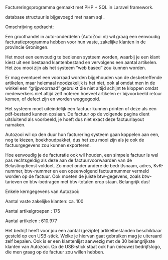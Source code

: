 Factureringsprogramma gemaakt met PHP + SQL in Laravel framework.

database structuur is bijgevoegd met naam sql .

Omschrijving opdracht:

Een groothandel in auto-onderdelen (AutoZooi.nl) wil graag een eenvoudig facturatieprogramma hebben voor hun vaste, zakelijke klanten in de provincie Groningen.

Het moet een eenvoudig te bedienen systeem worden, waarbij je een klant kiest uit een bestaand klantenbestand en vervolgens een aantal artikelen. Het zou mooi zijn als het systeem “web based” zou kunnen worden.

Er mag eventueel een voorraad worden bijgehouden van de desbetreffende artikelen, maar helemaal noodzakelijk is het niet, ook al omdat men in de winkel een “grijpvoorraad” gebruikt die niet altijd schijnt te kloppen omdat medewerkers niet altijd zelf noteren hoeveel artikelen er bijvoorbeeld retour komen, of defect zijn en worden weggegooid.

Het systeem moet uiteindelijk een factuur kunnen printen of deze als een pdf-bestand kunnen opslaan. De factuur op de volgende pagina dient uitsluitend als voorbeeld, je hoeft dus niet exact deze factuurlayout namaken.

Autozooi wil op den duur hun facturering systeem gaan koppelen aan een, nog te kiezen, boekhoudpakket, dus het zou mooi zijn als je ook de factuurgegevens zou kunnen exporteren.

Hoe eenvoudig je de facturatie ook wil houden, een simpele factuur is wel pas rechtsgeldig als deze aan de factuurvoorwaarden van de Belastingdienst voldoet. Zo moet onder andere de bedrijfsnaam, adres, KvK-nummer, btw-nummer en een opeenvolgend factuurnummer vermeld worden op de factuur. Ook moeten de juiste btw-gegevens, zoals btw-tarieven en btw-bedragen met btw-totalen erop staan. Belangrijk dus!

Enkele kerngegevens van Autozooi:

Aantal vaste zakelijke klanten: ca. 100

Aantal artikelgroepen : 175

Aantal artikelen : 610.977

Het bedrijf heeft voor jou een aantal (gezipte) artikelbestanden beschikbaar gesteld op een USB-stick. Welke je hiervan gaat gebruiken mag je uiteraard zelf bepalen. Ook is er een klantenlijst aanwezig met de 30 belangrijkste klanten van Autozooi. Op de USB-stick staat ook hun (nieuwe) bedrijfslogo, die men graag op de factuur zou willen hebben.

